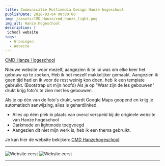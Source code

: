 ```yaml
---
title: Communicatie Multimedia Design Hanze hogeschool
publishDate: 2020-03-04 00:00:00
img: /assets/CMD_Hanze/cmd_hanze_light.png
img_alt: Hanze hogeschool
description: |
 School website
tags:
  - Groningen
  - Website
---
```


 [CMD Hanze Hogeschool](https://gllrmzndm.github.io/Hanzehogeschool/)

Nieuwe website voor mezelf, aangezien ik te lui was om elke keer het gebouw op te zoeken,
Heb ik het mezelf makkelijker gemaakt. Aangezien ik geen tijd had en ik voor de rest weinig kon doen, heb ik een template gebruikt. (Bootstrap uit mijn hoofd)
Als je op "Waar zijn de les gebouwen" drukt krijg foto's te zien met les gebouwen.

Als je op één van de foto's drukt, wordt Google Maps geopend en krijg je automatisch aanwijzing, alles is gehardlinked.

- Alles op éém plek in plaats van overal verspeid bij de originele website van Hanze hogeschool
- Darkmode en lightmode toegvoegd
- Aangezien dit niet mijn werk is, heb ik een thema gebruikt.

Je kan hier de website bekijken: [CMD Hanzehogeschool](https://gllrmzndm.github.io/Hanzehogeschool/#)

---

![Website eerst](/assets/CMD_Hanze/cmd_hanze_light.png)
![Website eerst](/assets/CMD_Hanze/cmd_hanze_dark.png)

---

